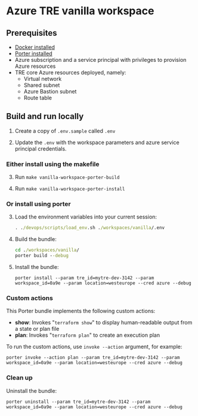 # Azure TRE vanilla workspace

## Prerequisites

* [Docker installed](https://docs.docker.com/get-docker/)
* [Porter installed](https://porter.sh/install)
* Azure subscription and a service principal with privileges to provision Azure resources
* TRE core Azure resources deployed, namely:
  * Virtual network
  * Shared subnet
  * Azure Bastion subnet
  * Route table

## Build and run locally

1. Create a copy of `.env.sample` called `.env`

1. Update the `.env` with the workspace parameters and azure service principal credentials.

### Either install using the makefile

3. Run `make vanilla-workspace-porter-build`

4. Run `make vanilla-workspace-porter-install`

### Or install using porter

3. Load the environment variables into your current session:

    ```cmd
    . ./devops/scripts/load_env.sh ./workspaces/vanilla/.env 
    ```

4. Build the bundle:

    ```cmd
    cd ./workspaces/vanilla/
    porter build --debug
    ```

5. Install the bundle:

    ```plaintext
    porter install --param tre_id=mytre-dev-3142 --param workspace_id=0a9e --param location=westeurope --cred azure --debug
    ```

### Custom actions

This Porter bundle implements the following custom actions:

* **show**: Invokes "`terraform show`" to display human-readable output from a state or plan file
* **plan**: Invokes "`terraform plan`" to create an execution plan

To run the custom actions, use `invoke --action` argument, for example:

```plaintext
porter invoke --action plan --param tre_id=mytre-dev-3142 --param workspace_id=0a9e --param location=westeurope --cred azure --debug
```

### Clean up

Uninstall the bundle:

```plaintext
porter uninstall --param tre_id=mytre-dev-3142 --param workspace_id=0a9e --param location=westeurope --cred azure --debug
```
